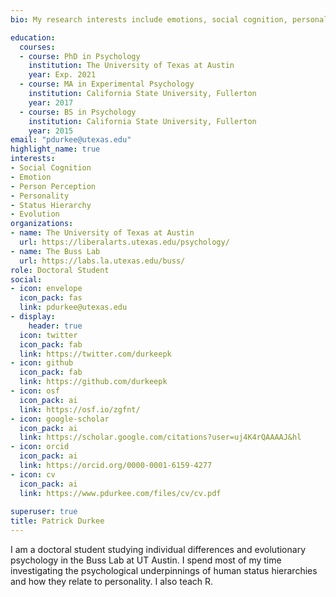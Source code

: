 ```yaml
---
bio: My research interests include emotions, social cognition, personality, and evolution.

education:
  courses:
  - course: PhD in Psychology
    institution: The University of Texas at Austin
    year: Exp. 2021
  - course: MA in Experimental Psychology
    institution: California State University, Fullerton
    year: 2017
  - course: BS in Psychology
    institution: California State University, Fullerton
    year: 2015
email: "pdurkee@utexas.edu"
highlight_name: true
interests:
- Social Cognition
- Emotion
- Person Perception
- Personality
- Status Hierarchy
- Evolution
organizations:
- name: The University of Texas at Austin
  url: https://liberalarts.utexas.edu/psychology/
- name: The Buss Lab
  url: https://labs.la.utexas.edu/buss/
role: Doctoral Student
social:
- icon: envelope
  icon_pack: fas
  link: pdurkee@utexas.edu
- display:
    header: true
  icon: twitter
  icon_pack: fab
  link: https://twitter.com/durkeepk
- icon: github
  icon_pack: fab
  link: https://github.com/durkeepk
- icon: osf
  icon_pack: ai
  link: https://osf.io/zgfnt/
- icon: google-scholar
  icon_pack: ai
  link: https://scholar.google.com/citations?user=uj4K4rQAAAAJ&hl
- icon: orcid
  icon_pack: ai
  link: https://orcid.org/0000-0001-6159-4277
- icon: cv
  icon_pack: ai
  link: https://www.pdurkee.com/files/cv/cv.pdf
  
superuser: true
title: Patrick Durkee
---
```


I am a doctoral student studying individual differences and evolutionary psychology in the Buss Lab at UT Austin. I spend most of my time investigating the psychological underpinnings of human status hierarchies and how they relate to personality. I also teach R.



